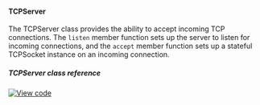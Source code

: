 #### TCPServer

The TCPServer class provides the ability to accept incoming TCP connections. The `listen` member function sets up the server to listen for incoming connections, and the `accept` member function sets up a stateful TCPSocket instance on an incoming connection.

##### TCPServer class reference

[![View code](https://www.mbed.com/embed/?type=library)](/docs/v5.4/mbed-os-api-doxy/class_t_c_p_server.html)
